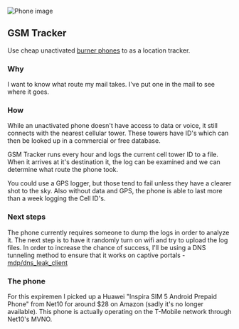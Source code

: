 ![Phone image](https://s3.amazonaws.com/img.mdp.im/2014--m-07-2014--m-07-IMG_20140706_2323572-rerrb-ci98y.png)

## GSM Tracker

Use cheap unactivated [burner phones](https://www.youtube.com/watch?v=QRo4-VjgT6A&feature=youtu.be) to as a location tracker.

### Why

I want to know what route my mail takes. I've put one in the mail
to see where it goes.

### How

While an unactivated phone doesn't have access to data or voice,
it still connects with the nearest cellular tower. These towers
have ID's which can then be looked up in a commercial or free 
database.

GSM Tracker runs every hour and logs the current cell tower ID
to a file. When it arrives at it's destination it, the log can
be examined and we can determine what route the phone took.

You could use a GPS logger, but those tend to fail unless they have a clearer shot to the sky. Also without data and GPS, the phone is able to last more than a week logging the Cell ID's.

### Next steps

The phone currently requires someone to dump the logs in order to analyze it. The next step is to have it randomly turn on wifi and try to upload the log files. In order to increase the chance of success, I'll be using a DNS tunneling method to ensure that it works on captive portals - [mdp/dns_leak_client](https://github.com/mdp/dns_leak_client)

### The phone

For this expiremen I picked up a Huawei "Inspira SIM 5 Android Prepaid Phone" from Net10 for around $28 on Amazon (sadly it's no longer available). This phone is actually operating on the T-Mobile network through Net10's MVNO.

